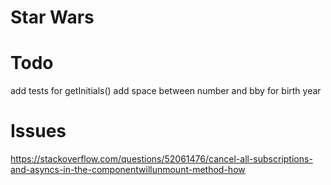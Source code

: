 # Star Wars

# Todo
add tests for getInitials()
add space between number and bby for birth year

# Issues
https://stackoverflow.com/questions/52061476/cancel-all-subscriptions-and-asyncs-in-the-componentwillunmount-method-how